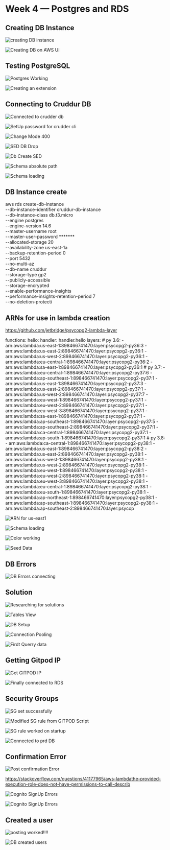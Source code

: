 # Week 4 — Postgres and RDS

## Creating DB Instance

![creating DB instance](https://user-images.githubusercontent.com/27725033/228920229-28607a20-ef04-4864-a5a9-161f93da2a50.png)

![Creating DB on AWS UI](https://user-images.githubusercontent.com/27725033/228920292-e4f950f4-5631-4ea4-9467-034083d678e9.png)

## Testing PostgreSQL

![Postgres Working](https://user-images.githubusercontent.com/27725033/228920394-e228ebb9-3274-4f30-bd16-e9a50968c838.png)

![Creating an extension](https://user-images.githubusercontent.com/27725033/228920462-1da58b0c-7be5-4379-8300-4e48954ae2fd.png)

## Connecting to Cruddur DB

![Connected to crudder db](https://user-images.githubusercontent.com/27725033/228920577-bc1f7bcc-6202-475e-b78a-74f4c34b461d.png)

![SetUp password for crudder cli](https://user-images.githubusercontent.com/27725033/228920689-598505c4-29b0-4601-93f4-1b8f0c8a83c5.png)

![Change Mode 400](https://user-images.githubusercontent.com/27725033/228920772-23febbca-b0dc-4486-a9be-413d54684b54.png)

![SED DB Drop](https://user-images.githubusercontent.com/27725033/228920853-ebf79913-a958-4132-88c1-2d602355dd84.png)

![Db Create SED](https://user-images.githubusercontent.com/27725033/228920891-0bfa7b35-853a-4f2b-aa52-201098b38fd6.png)

![Schema absolute path](https://user-images.githubusercontent.com/27725033/228920925-e7e42743-6bb6-450e-818d-f5ac793d8379.png)

![Schema loading](https://user-images.githubusercontent.com/27725033/228920956-3cfcd81c-521b-4a2c-8b15-2329c5268ef1.png)


## DB Instance create

aws rds create-db-instance \
  --db-instance-identifier cruddur-db-instance \
  --db-instance-class db.t3.micro \
  --engine postgres \
  --engine-version  14.6 \
  --master-username root \
  --master-user-password ******* \
  --allocated-storage 20 \
  --availability-zone us-east-1a \
  --backup-retention-period 0 \
  --port 5432 \
  --no-multi-az \
  --db-name cruddur \
  --storage-type gp2 \
  --publicly-accessible \
  --storage-encrypted \
  --enable-performance-insights \
  --performance-insights-retention-period 7 \
  --no-deletion-protecti


## ARNs for use in lambda creation

https://github.com/jetbridge/psycopg2-lambda-layer

functions:
  hello:
    handler: handler.hello
    layers:
      # py 3.6:
      - arn:aws:lambda:us-east-1:898466741470:layer:psycopg2-py36:3
      - arn:aws:lambda:us-east-2:898466741470:layer:psycopg2-py36:1
      - arn:aws:lambda:us-west-2:898466741470:layer:psycopg2-py36:1
      - arn:aws:lambda:eu-central-1:898466741470:layer:psycopg2-py36:2
      - arn:aws:lambda:sa-east-1:898466741470:layer:psycopg2-py36:1
      # py 3.7:
      - arn:aws:lambda:eu-central-1:898466741470:layer:psycopg2-py37:6
      - arn:aws:lambda:ap-southeast-1:898466741470:layer:psycopg2-py37:1
      - arn:aws:lambda:us-east-1:898466741470:layer:psycopg2-py37:3
      - arn:aws:lambda:us-east-2:898466741470:layer:psycopg2-py37:1
      - arn:aws:lambda:us-west-2:898466741470:layer:psycopg2-py37:7
      - arn:aws:lambda:eu-west-1:898466741470:layer:psycopg2-py37:1
      - arn:aws:lambda:eu-west-2:898466741470:layer:psycopg2-py37:1
      - arn:aws:lambda:eu-west-3:898466741470:layer:psycopg2-py37:1
      - arn:aws:lambda:sa-east-1:898466741470:layer:psycopg2-py37:1
      - arn:aws:lambda:ap-southeast-1:898466741470:layer:psycopg2-py37:5
      - arn:aws:lambda:ap-southeast-2:898466741470:layer:psycopg2-py37:1
      - arn:aws:lambda:ca-central-1:898466741470:layer:psycopg2-py37:1
      - arn:aws:lambda:ap-south-1:898466741470:layer:psycopg2-py37:1
      # py 3.8:
      - arn:aws:lambda:ca-central-1:898466741470:layer:psycopg2-py38:1
      - arn:aws:lambda:us-east-1:898466741470:layer:psycopg2-py38:2
      - arn:aws:lambda:us-east-2:898466741470:layer:psycopg2-py38:1
      - arn:aws:lambda:us-west-1:898466741470:layer:psycopg2-py38:1
      - arn:aws:lambda:us-west-2:898466741470:layer:psycopg2-py38:1
      - arn:aws:lambda:eu-west-1:898466741470:layer:psycopg2-py38:1
      - arn:aws:lambda:eu-west-2:898466741470:layer:psycopg2-py38:1
      - arn:aws:lambda:eu-west-3:898466741470:layer:psycopg2-py38:1
      - arn:aws:lambda:eu-central-1:898466741470:layer:psycopg2-py38:1
      - arn:aws:lambda:eu-south-1:898466741470:layer:psycopg2-py38:1
      - arn:aws:lambda:ap-northeast-1:898466741470:layer:psycopg2-py38:1
      - arn:aws:lambda:ap-southeast-1:898466741470:layer:psycopg2-py38:1
      - arn:aws:lambda:ap-southeast-2:898466741470:layer:psycop


![ARN for us-east1](https://user-images.githubusercontent.com/27725033/228923709-5921dbcd-a7bd-448d-aa3a-0a25ca30c4a9.png)






![Schema loading](https://user-images.githubusercontent.com/27725033/228921666-73f93c4b-9907-427e-bc42-2cfb1c852b5d.png)

![Color working](https://user-images.githubusercontent.com/27725033/228921696-4b65579b-2f99-44bb-8ef1-c991a9aabe13.png)

![Seed Data](https://user-images.githubusercontent.com/27725033/228921719-c16fd0e2-c093-45f3-97b9-0eeb974e10ff.png)

## DB Errors

![DB Errors connecting](https://user-images.githubusercontent.com/27725033/228921812-d1ca213a-8fbe-4e21-b2b6-ac5a1d5f3cd2.png)

## Solution

![Researching for solutions](https://user-images.githubusercontent.com/27725033/228921934-d1728eb3-90ca-4b6a-912d-db0a6e9f3a77.png)


![Tables View](https://user-images.githubusercontent.com/27725033/228922001-038a4627-4158-488b-8bd6-95b5e929a0d8.png)

![DB Setup](https://user-images.githubusercontent.com/27725033/228922025-3d94371e-cfa8-47da-bdda-b74fe53aac1f.png)


![Connection Pooling](https://user-images.githubusercontent.com/27725033/228922063-da3a855a-f7e3-460f-8828-e50f2b04c2fe.png)

![Firdt Querry data](https://user-images.githubusercontent.com/27725033/228922086-43c0070d-ae30-490b-8887-bd3df1302ee6.png)


## Getting Gitpod IP

![Get GITPOD IP](https://user-images.githubusercontent.com/27725033/228935264-624650fd-99d5-42f4-8227-c11a9ec51cd5.png)




![Finally connected to RDS](https://user-images.githubusercontent.com/27725033/228923166-763df0bc-6601-4b38-814c-9d4e13e7fa68.png)


## Security Groups

![SG set successfully](https://user-images.githubusercontent.com/27725033/228923213-fb335517-7278-4c55-b987-b5938e8da143.png)

![Modified SG rule from GITPOD Script](https://user-images.githubusercontent.com/27725033/228923562-37878b6c-1632-4589-8276-63b1c193d44b.png)


![SG rule worked on startup](https://user-images.githubusercontent.com/27725033/228923600-98eeecc4-7924-4f99-931a-faa58a9a996f.png)


![Connected to prd DB](https://user-images.githubusercontent.com/27725033/228923626-17e6a1fd-1ca1-40f2-a167-e083511764aa.png)


## Confirmation Error

![Post confirmation Error](https://user-images.githubusercontent.com/27725033/228923764-aa8d804c-a28f-416d-bb1e-4091c2980db9.png)


https://stackoverflow.com/questions/41177965/aws-lambdathe-provided-execution-role-does-not-have-permissions-to-call-describ

![Cognito SignUp Errors](https://user-images.githubusercontent.com/27725033/228923903-a63177cf-2e1f-4fb7-a647-22ee009cb2ca.png)


![Cognito SignUp Errors](https://user-images.githubusercontent.com/27725033/228923940-bbff9cc0-7eb6-4145-babf-4ac3618cbf91.png)


## Created a user

![posting worked!!!!](https://user-images.githubusercontent.com/27725033/228924261-7aae6188-606c-40cd-8f90-5d27106ad9f0.png)

![DB created users](https://user-images.githubusercontent.com/27725033/228924371-3cae39d3-a62b-4422-b2d3-c12b583e6203.png)








